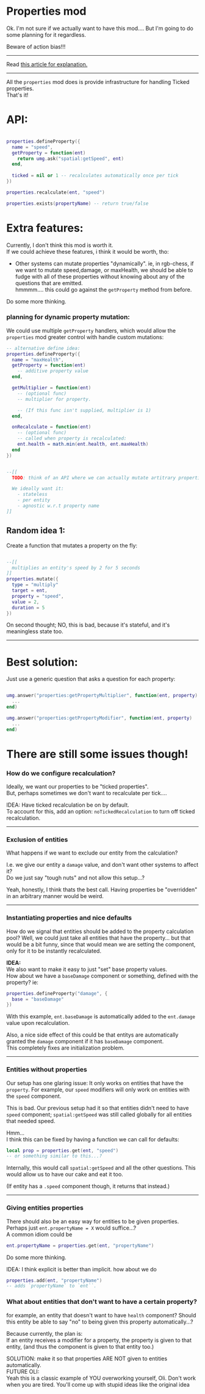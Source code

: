 

# Properties mod

Ok.
I'm not sure if we actually want to have this mod....
But I'm going to do some planning for it regardless.

Beware of action bias!!!

--------------

Read [this article for explanation.](https://untitledmodgame.com/blog/properties)

------------------

All the `properties` mod does is provide infrastructure for handling Ticked properties.<br/>
That's it!

# API:
```lua

properties.defineProperty({
  name = "speed",
  getProperty = function(ent)
    return umg.ask("spatial:getSpeed", ent)
  end,
  
  ticked = nil or 1 -- recalculates automatically once per tick
})

properties.recalculate(ent, "speed")

properties.exists(propertyName) -- return true/false

```

# Extra features:
Currently, I don't think this mod is worth it.<br/>
If we could achieve these features, i think it would be worth, tho:

- Other systems can mutate properties "dynamically".
ie, in rgb-chess, if we want to mutate speed,damage, or maxHealth, we should be able to fudge with all of these properties without knowing about any of the questions that are emitted.<br/>
hmmmm.... this could go against the `getProperty` method from before.

Do some more thinking.

### planning for dynamic property mutation:
We could use multiple `getProperty` handlers, which would allow the `properties` mod greater control with handle custom mutations:
```lua
-- alternative define idea:
properties.defineProperty({
  name = "maxHealth",
  getProperty = function(ent)
    -- additive property value
  end,

  getMultiplier = function(ent)
    -- (optional func)
    -- multiplier for property. 

    -- (If this func isn't supplied, multiplier is 1)
  end,

  onRecalculate = function(ent)
    -- (optional func)
    -- called when property is recalculated:
    ent.health = math.min(ent.health, ent.maxHealth)
  end
})


--[[
  TODO: think of an API where we can actually mutate artitrary properties cleanly.

  We ideally want it:
    - stateless
    - per entity
    - agnostic w.r.t property name
]]

```

## Random idea 1:
Create a function that mutates a property on the fly:
```lua

--[[
  multiplies an entity's speed by 2 for 5 seconds
]]
properties.mutate({
  type = "multiply"
  target = ent,
  property = "speed",
  value = 2,
  duration = 5
})


```
On second thought; NO, this is bad, because it's stateful, and it's meaningless state too.

------------

# Best solution:
Just use a generic question that asks a question for each property:
```lua

umg.answer("properties:getPropertyMultiplier", function(ent, property)
  ...
end)

umg.answer("properties:getPropertyModifier", function(ent, property)
  ...
end)

```



# There are still some issues though!

### How do we configure recalculation?

Ideally, we want our properties to be "ticked properties".<br/>
But, perhaps sometimes we don't want to recalculate per tick....

IDEA: Have ticked recalculation be on by default.<br/>
To account for this, add an option: `noTickedRecalculation` to turn off ticked recalculation.

---------------

### Exclusion of entities

What happens if we want to exclude our entity from the calculation?

I.e. we give our entity a `damage` value, and don't want other systems to affect it?<br/>
Do we just say "tough nuts" and not allow this setup...? 

Yeah, honestly, I think thats the best call.
Having properties be "overridden" in an arbitrary manner would be weird.

-------------

### Instantiating properties and nice defaults

How do we signal that entities should be added to the property calculation pool?
Well, we could just take all entities that have the property... but that would be a bit funny, since that would mean we are setting the component, only for it to be instantly recalculated.

**IDEA:**<br/>
We also want to make it easy to just "set" base property values.<br/>
How about we have a `baseDamage` component or something,
defined with the property? ie:

```lua
properties.defineProperty("damage", {
  base = "baseDamage"
})
```

With this example, `ent.baseDamage` is automatically added to the `ent.damage` value upon recalculation.

Also, a nice side effect of this could be that entitys are automatically granted the `damage` component if it has `baseDamage` component.<br/>
This completely fixes are initialization problem.

--------------

### Entities without properties

Our setup has one glaring issue:
It only works on entities that have the `property`.
For example, our `speed` modifiers will only work on entities with
the `speed` component.

This is bad. Our previous setup had it so that entities didn't need
to have `speed` component; `spatial:getSpeed` was still called globally
for all entities that needed speed.

Hmm...<br/>
I think this can be fixed by having a function we can call for defaults:
```lua
local prop = properties.get(ent, "speed")
-- or something similar to this...?
```
Internally, this would call `spatial:getSpeed` and all the other questions.
This would allow us to have our cake and eat it too.

(If entity has a `.speed` component though, it returns that instead.)

----------------

### Giving entities properties

There should also be an easy way for entities to be given properties.
Perhaps just `ent.propertyName = X` would suffice...?<br/>
A common idiom could be
```lua
ent.propertyName = properties.get(ent, "propertyName")
```

Do some more thinking.

IDEA:
I think explicit is better than implicit.
how about we do
```lua
properties.add(ent, "propertyName")
-- adds `propertyName` to `ent``.
```


### What about entities that don't want to have a certain property?
for example, an entity that doesn't want to have `health` component?
Should this entity be able to say "no" to being given this property automatically...?

Because currently, the plan is:<br/>
If an entity receives a modifier for a property, the property is given to that entity,
(and thus the component is given to that entity too.)

SOLUTION: make it so that properties ARE NOT given to entities
automatically.<br/>
FUTURE OLI:  
Yeah this is a classic example of YOU overworking yourself, Oli.
Don't work when you are tired. You'll come up with stupid ideas like the original idea



